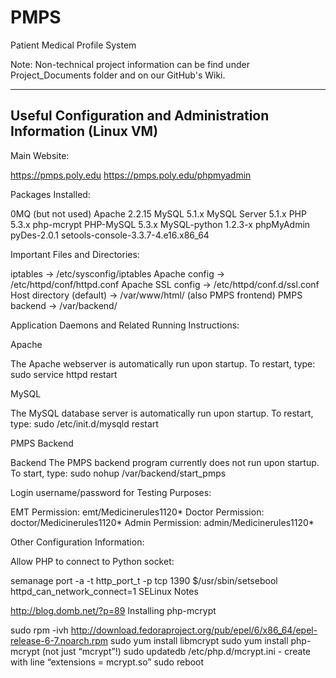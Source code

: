 PMPS
====

Patient Medical Profile System

Note: Non-technical project information can be find under Project_Documents folder and on our GitHub's Wiki.

--------------------------------------------------------------
Useful Configuration and Administration Information (Linux VM)
--------------------------------------------------------------

Main Website:

https://pmps.poly.edu
https://pmps.poly.edu/phpmyadmin

Packages Installed:

0MQ (but not used)
Apache 2.2.15
MySQL 5.1.x
MySQL Server 5.1.x
PHP 5.3.x
php-mcrypt
PHP-MySQL 5.3.x
MySQL-python 1.2.3-x
phpMyAdmin
pyDes-2.0.1
setools-console-3.3.7-4.e16.x86_64

Important Files and Directories:

iptables → /etc/sysconfig/iptables
Apache config → /etc/httpd/conf/httpd.conf
Apache SSL config → /etc/httpd/conf.d/ssl.conf
Host directory (default) → /var/www/html/ (also PMPS frontend)
PMPS backend → /var/backend/

Application Daemons and Related Running Instructions:

Apache

The Apache webserver is automatically run upon startup. To restart, type:
sudo service httpd restart

MySQL

The MySQL database server is automatically run upon startup. To restart, type:
sudo /etc/init.d/mysqld restart

PMPS Backend

Backend
The PMPS backend program currently does not run upon startup. To start, type:
sudo nohup /var/backend/start_pmps


Login username/password for Testing Purposes:

EMT Permission: emt/Medicinerules1120*
Doctor Permission: doctor/Medicinerules1120*
Admin Permission: admin/Medicinerules1120*


Other Configuration Information:

Allow PHP to connect to Python socket:

semanage port -a -t http_port_t -p tcp 1390
$/usr/sbin/setsebool httpd_can_network_connect=1
SELinux Notes

http://blog.domb.net/?p=89
Installing php-mcrypt

sudo rpm -ivh http://download.fedoraproject.org/pub/epel/6/x86_64/epel-release-6-7.noarch.rpm
sudo yum install libmcrypt
sudo yum install php-mcrypt (not just “mcrypt”!)
sudo updatedb
/etc/php.d/mcrypt.ini - create with line “extensions = mcrypt.so”
sudo reboot
